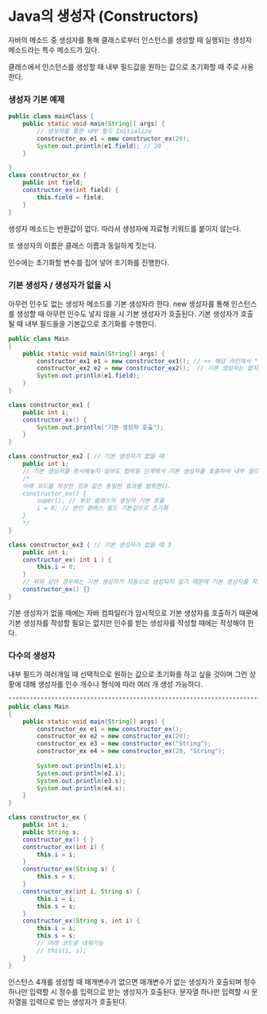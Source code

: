 # Java의 생성자 (Constructors)

자바의 메소드 중 생성자를 통해 클래스로부터 인스턴스를 생성할 때 실행되는 생성자 메소드라는 특수 메소드가 있다.

클래스에서 인스턴스를 생성할 때 내부 필드값을 원하는 값으로 초기화할 때 주로 사용한다.

### 생성자 기본 예제

```java
public class mainClass {
	public static void main(String[] args) {
	    // 생성자를 통한 내부 필드 Initialize
	    constructor_ex e1 = new constructor_ex(20);
		System.out.println(e1.field); // 20
	}

}
class constructor_ex {
    public int field;
    constructor_ex(int field) {
        this.field = field;
    }
}
```

생성자 메소드는 반환값이 없다. 따라서 생성자에 자료형 키워드를 붙이지 않는다.

또 생성자의 이름은 클래스 이름과 동일하게 짓는다.

인수에는 초기화할 변수를 집어 넣어 초기화를 진행한다.

### 기본 생성자 / 생성자가 없을 시

아무런 인수도 없는 생성자 메소드를 기본 생성자라 한다. new 생성자를 통해 인스턴스를 생성할 때 아무런 인수도 넣지 않을 시 기본 생성자가 호출된다. 기본 생성자가 호출될 때 내부 필드들을 기본값으로 초기화를 수행한다. 

```java
public class Main
{
	public static void main(String[] args) {
	    constructor_ex1 e1 = new constructor_ex1(); // >> 해당 라인에서 "기본 생성자 호출" 출력
        constructor_ex2 e2 = new constructor_ex2();  // 기본 생성자는 없지만 내부필드 초기화
		System.out.println(e1.field);
	}
}

class constructor_ex1 {
    public int i;
    constructor_ex() {
        System.out.println("기본 생성자 호출");
    }
}

class constructor_ex2 { // 기본 생성자가 없을 때
    public int i;
    // 기본 생성자를 명시해놓지 않아도 컴파일 단계에서 기본 생성자를 호출하여 내부 필드를 초기화 한다.
    /*
    아래 코드를 작성한 것과 같은 동일한 효과를 발휘한다.
    constructor_ex() {
    	super(); // 부모 클래스의 생성자 기본 호출
    	i = 0; // 본인 클래스 필드 기본값으로 초기화
    }
    */
}

class constructor_ex3 { // 기본 생성자가 없을 때 3
    public int i;
    constructor_ex( int i ) {
    	this.i = 0;
    }
    // 위와 같은 경우에는 기본 생성자가 자동으로 생성되지 않기 때문에 기본 생성자를 작성하여야 한다.
    constructor_ex() {}
}
```

기본 생성자가 없을 때에는 자바 컴파일러가 암시적으로 기본 생성자를 호출하기 때문에 기본 생성자를 작성할 필요는 없지만 인수를 받는 생성자를 작성할 때에는 작성해야 한다.

### 다수의 생성자

내부 필드가 여러개일 때 선택적으로 원하는 값으로 초기화를 하고 싶을 것이며 그런 상황에 대해 생성자를 인수 개수나 형식에 따라 여러 개 생성 가능하다.

```java
*******************************************************************************/
public class Main
{
	public static void main(String[] args) {
	    constructor_ex e1 = new constructor_ex();
	    constructor_ex e2 = new constructor_ex(20);
	    constructor_ex e3 = new constructor_ex("String");
	    constructor_ex e4 = new constructor_ex(20, "String");
	    
		System.out.println(e1.i);
		System.out.println(e2.i);
		System.out.println(e3.s);
		System.out.println(e4.s);
	}
}

class constructor_ex {
    public int i;
    public String s;
    constructor_ex() { }
    constructor_ex(int i) {
        this.i = i;
    }
    constructor_ex(String s) {
        this.s = s;
    }
    constructor_ex(int i, String s) {
        this.i = i;
        this.s = s;
    }
    constructor_ex(String s, int i) {
        this.i = i;
        this.s = s;
        // 아래 코드로 대체가능
        // this(i, s);
    }
}
```

인스턴스 4개를 생성할 때 매개변수가 없으면 매개변수가 없는 생성자가 호출되며 정수 하나만 입력할 시 정수를 입력으로 받는 생성자가 호출된다. 문자열 하나만 입력할 시 문자열을 입력으로 받는 생성자가 호출된다.